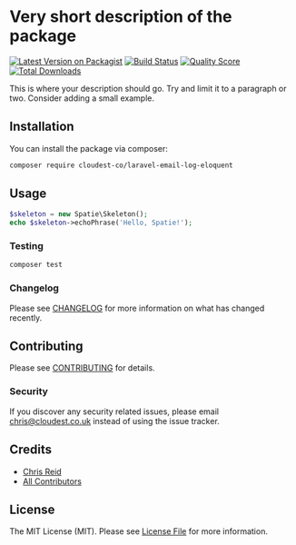 # Very short description of the package

[![Latest Version on Packagist](https://img.shields.io/packagist/v/cloudest-co/laravel-email-log-eloquent.svg?style=flat-square)](https://packagist.org/packages/cloudest-co/:package_name)
[![Build Status](https://img.shields.io/travis/cloudest-co/laravel-email-log-eloquent/master.svg?style=flat-square)](https://travis-ci.org/cloudest-co/:package_name)
[![Quality Score](https://img.shields.io/scrutinizer/g/cloudest-co/laravel-email-log-eloquent.svg?style=flat-square)](https://scrutinizer-ci.com/g/cloudest-co/:package_name)
[![Total Downloads](https://img.shields.io/packagist/dt/cloudest-co/laravel-email-log-eloquent.svg?style=flat-square)](https://packagist.org/packages/cloudest-co/:package_name)


This is where your description should go. Try and limit it to a paragraph or two. Consider adding a small example.

## Installation

You can install the package via composer:

```bash
composer require cloudest-co/laravel-email-log-eloquent
```

## Usage

``` php
$skeleton = new Spatie\Skeleton();
echo $skeleton->echoPhrase('Hello, Spatie!');
```

### Testing

``` bash
composer test
```

### Changelog

Please see [CHANGELOG](CHANGELOG.md) for more information on what has changed recently.

## Contributing

Please see [CONTRIBUTING](CONTRIBUTING.md) for details.

### Security

If you discover any security related issues, please email chris@cloudest.co.uk instead of using the issue tracker.

## Credits

- [Chris Reid](https://github.com/ChrisReid)
- [All Contributors](../../contributors)

## License

The MIT License (MIT). Please see [License File](LICENSE.md) for more information.
